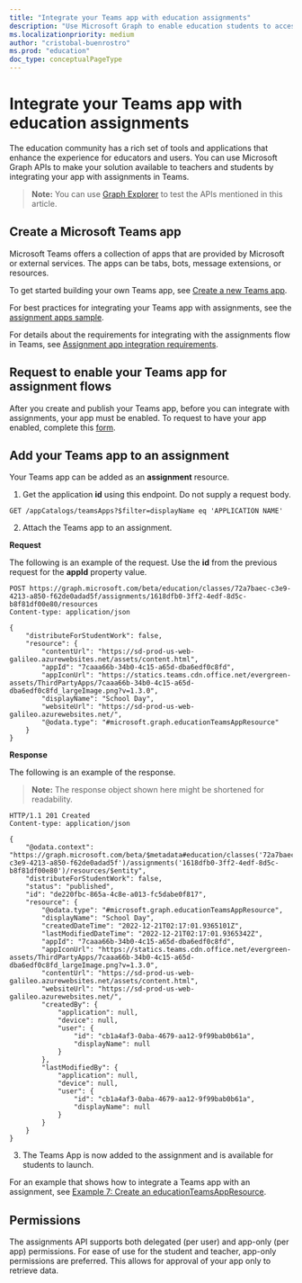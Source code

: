 ```yaml
---
title: "Integrate your Teams app with education assignments"
description: "Use Microsoft Graph to enable education students to access your Microsoft Teams app within assignments."
ms.localizationpriority: medium
author: "cristobal-buenrostro"
ms.prod: "education"
doc_type: conceptualPageType
---
```


# Integrate your Teams app with education assignments

The education community has a rich set of tools and applications that enhance the experience for educators and users. You can use Microsoft Graph APIs to make your solution available to teachers and students by integrating your app with assignments in Teams.  

> **Note:** You can use [Graph Explorer](https://developer.microsoft.com/en-us/graph/graph-explorer) to test the APIs mentioned in this article.

## Create a Microsoft Teams app

Microsoft Teams offers a collection of apps that are provided by Microsoft or external services. The apps can be tabs, bots, message extensions, or resources.

To get started building your own Teams app, see [Create a new Teams app](/microsoftteams/platform/toolkit/create-new-project?pivots=visual-studio-code).

For best practices for integrating your Teams app with assignments, see the [assignment apps sample](https://github.com/microsoft/edu-assignments-apps-sample).

For details about the requirements for integrating with the assignments flow in Teams, see [Assignment app integration requirements](https://aka.ms/AssignmentsRequirements).

## Request to enable your Teams app for assignment flows

After you create and publish your Teams app, before you can integrate with assignments, your app must be enabled. To request to have your app enabled, complete this [form](https://aka.ms/AssignmentsAppRequest).

## Add your Teams app to an assignment

Your Teams app can be added as an **assignment** resource.

1. Get the application **id** using this endpoint. Do not supply a request body.

```http
GET /appCatalogs/teamsApps?$filter=displayName eq 'APPLICATION NAME'
```

2. Attach the Teams app to an assignment.

**Request**

The following is an example of the request. Use the **id** from the previous request for the **appId** property value.

```http
POST https://graph.microsoft.com/beta/education/classes/72a7baec-c3e9-4213-a850-f62de0adad5f/assignments/1618dfb0-3ff2-4edf-8d5c-b8f81df00e80/resources
Content-type: application/json

{
    "distributeForStudentWork": false,
    "resource": {
        "contentUrl": "https://sd-prod-us-web-galileo.azurewebsites.net/assets/content.html",
        "appId": "7caaa66b-34b0-4c15-a65d-dba6edf0c8fd",
        "appIconUrl": "https://statics.teams.cdn.office.net/evergreen-assets/ThirdPartyApps/7caaa66b-34b0-4c15-a65d-dba6edf0c8fd_largeImage.png?v=1.3.0",
        "displayName": "School Day",
        "websiteUrl": "https://sd-prod-us-web-galileo.azurewebsites.net/",
        "@odata.type": "#microsoft.graph.educationTeamsAppResource"
    }
}
```

**Response**

The following is an example of the response.

>**Note:** The response object shown here might be shortened for readability.

```http
HTTP/1.1 201 Created
Content-type: application/json

{
    "@odata.context": "https://graph.microsoft.com/beta/$metadata#education/classes('72a7baec-c3e9-4213-a850-f62de0adad5f')/assignments('1618dfb0-3ff2-4edf-8d5c-b8f81df00e80')/resources/$entity",
    "distributeForStudentWork": false,
    "status": "published",
    "id": "de220fbc-865a-4c8e-a013-fc5dabe0f817",
    "resource": {
        "@odata.type": "#microsoft.graph.educationTeamsAppResource",
        "displayName": "School Day",
        "createdDateTime": "2022-12-21T02:17:01.9365101Z",
        "lastModifiedDateTime": "2022-12-21T02:17:01.9365342Z",
        "appId": "7caaa66b-34b0-4c15-a65d-dba6edf0c8fd",
        "appIconUrl": "https://statics.teams.cdn.office.net/evergreen-assets/ThirdPartyApps/7caaa66b-34b0-4c15-a65d-dba6edf0c8fd_largeImage.png?v=1.3.0",
        "contentUrl": "https://sd-prod-us-web-galileo.azurewebsites.net/assets/content.html",
        "websiteUrl": "https://sd-prod-us-web-galileo.azurewebsites.net/",
        "createdBy": {
            "application": null,
            "device": null,
            "user": {
                "id": "cb1a4af3-0aba-4679-aa12-9f99bab0b61a",
                "displayName": null
            }
        },
        "lastModifiedBy": {
            "application": null,
            "device": null,
            "user": {
                "id": "cb1a4af3-0aba-4679-aa12-9f99bab0b61a",
                "displayName": null
            }
        }
    }
}
```

3. The Teams App is now added to the assignment and is available for students to launch.

For an example that shows how to integrate a Teams app with an assignment, see [Example 7: Create an educationTeamsAppResource](/graph/api/educationassignment-post-resources#example-7-create-an-educationteamsappresource).

## Permissions

The assignments API supports both delegated (per user) and app-only (per app) permissions. For ease of use for the student and teacher, app-only permissions are preferred. This allows for approval of your app only to retrieve data.

